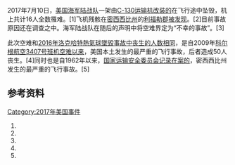 2017年7月10日，[美国海军陆战队](../Page/美国海军陆战队.md "wikilink")一架由[C-130运输机改装的](https://zh.wikipedia.org/wiki/C-130运输机 "wikilink")在飞行途中坠毁，机上共计16人全数罹难。\[1\]飞机残骸在[密西西比州](../Page/密西西比州.md "wikilink")的[利福勒郡被发现](../Page/利福勒縣_\(密西西比州\).md "wikilink")。\[2\]目前事故原因还在调查之中。海军陆战队在随后的声明中将空难界定为“不幸的事故”。\[3\]

此次空难和[2016年洛克哈特熱氣球墜毀事故中丧生的人数相同](https://zh.wikipedia.org/wiki/2016年洛克哈特熱氣球墜毀事故 "wikilink")，是自2009年[科尔根航空3407号班机空难以来](https://zh.wikipedia.org/wiki/科尔根航空3407号班机 "wikilink")，美国本土发生的最严重的飞行事故，后者造成50人丧生。\[4\]同时也是自1962年以来，[国家运输安全委员会记录在案的](https://zh.wikipedia.org/wiki/国家运输安全委员会 "wikilink")，密西西比州发生的最严重的飞行事故。\[5\]

## 参考资料

[Category:2017年美国事件](https://zh.wikipedia.org/wiki/Category:2017年美国事件 "wikilink")

1.
2.
3.
4.
5.